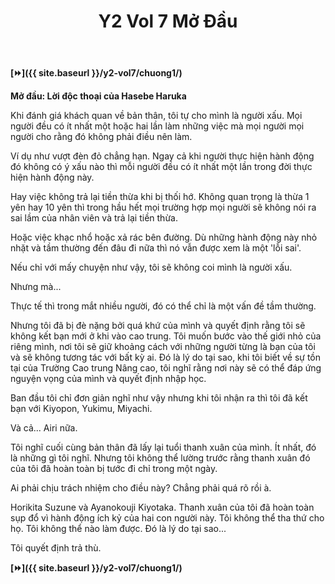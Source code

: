 ﻿---
layout: post
title: Y2 Vol 7 Mở Đầu
permalink: /y2-vol7/modau/
---

**[⏩]({{ site.baseurl }}/y2-vol7/chuong1/)**

**Mở đầu: Lời độc thoại của Hasebe Haruka**

Khi đánh giá khách quan về bản thân, tôi tự cho mình là người xấu. Mọi người đều có ít nhất một hoặc hai lần làm những việc mà mọi người mọi người cho rằng đó không phải điều nên làm.

Ví dụ như vượt đèn đỏ chẳng hạn. Ngay cả khi người thực hiện hành động đó không có ý xấu nào thì mỗi người đều có ít nhất một lần trong đời thực hiện hành động này.

Hay việc không trả lại tiền thừa khi bị thối hớ. Không quan trọng là thừa 1 yên hay 10 yên thì trong hầu hết mọi trường hợp mọi người sẽ không nói ra sai lầm của nhân viên và trả lại tiền thừa.

Hoặc việc khạc nhổ hoặc xả rác bên đường. Dù những hành động này nhỏ nhặt và tầm thường đến đâu đi nữa thì nó vẫn được xem là một \'lỗi sai\'.

Nếu chỉ với mấy chuyện như vậy, tôi sẽ không coi mình là người xấu.

Nhưng mà...

Thực tế thì trong mắt nhiều người, đó có thể chỉ là một vấn đề tầm thường.

Nhưng tôi đã bị đè nặng bởi quá khứ của mình và quyết định rằng tôi sẽ không kết bạn mới ở khi vào cao trung. Tôi muốn bước vào thế giới nhỏ của riêng mình, nơi tôi sẽ giữ khoảng cách với những người từng là bạn của tôi và sẽ không tương tác với bất kỳ ai. Đó là lý do tại sao, khi tôi biết về sự tồn tại của Trường Cao trung Nâng cao, tôi nghĩ rằng nơi này sẽ có thể đáp ứng nguyện vọng của mình và quyết định nhập học.

Ban đầu tôi chỉ đơn giản nghĩ như vậy nhưng khi tôi nhận ra thì tôi đã kết bạn với Kiyopon, Yukimu, Miyachi.

Và cả... Airi nữa.

Tôi nghĩ cuối cùng bản thân đã lấy lại tuổi thanh xuân của mình. Ít nhất, đó là những gì tôi nghĩ. Nhưng tôi không thể lường trước rằng thanh xuân đó của tôi đã hoàn toàn bị tước đi chỉ trong một ngày.

Ai phải chịu trách nhiệm cho điều này? Chẳng phải quá rõ rồi à.

Horikita Suzune và Ayanokouji Kiyotaka. Thanh xuân của tôi đã hoàn toàn sụp đổ vì hành động ích kỷ của hai con người này. Tôi không thể tha thứ cho họ. Tôi không thể nào làm được. Đó là lý do tại sao...

Tôi quyết định trả thù.

**[⏩]({{ site.baseurl }}/y2-vol7/chuong1/)**

